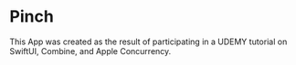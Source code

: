 # Pinch

This App was created as the result of participating in a UDEMY tutorial on SwiftUI, Combine, and Apple Concurrency.
